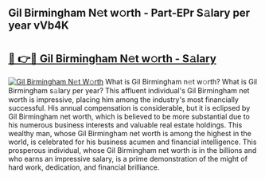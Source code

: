 ## Gil Birmingham N𝚎t w𝚘rth - Part-EPr S𝚊lary per year vVb4K

# <h2><a href="http://gc1ddz2.nevu.top/?p=Gil+Birmingham">🔗 👉🔴 Gil Birmingham N𝚎t w𝚘rth - S𝚊lary</a></h2>

[![Gil Birmingham N𝚎t W𝚘rth](https://i.imgur.com/Oavwk0R.jpeg)](http://gc1ddz2.nevu.top/?p=Gil+Birmingham)
What is Gil Birmingham n𝚎t w𝚘rth? What is Gil Birmingham s𝚊lary per year?
This affluent individual's Gil Birmingham net worth is impressive, placing him among the industry's most financially successful. His annual compensation is considerable, but it is eclipsed by Gil Birmingham net worth, which is believed to be more substantial due to his numerous business interests and valuable real estate holdings. This wealthy man, whose Gil Birmingham net worth is among the highest in the world, is celebrated for his business acumen and financial intelligence. This prosperous individual, whose Gil Birmingham net worth is in the billions and who earns an impressive salary, is a prime demonstration of the might of hard work, dedication, and financial brilliance.
